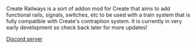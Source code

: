 Create Railways is a sort of addon mod for Create that aims to add functional rails, signals, switches, etc to be used with a train system that is fully compatible with Create's contraption system. It is currently in very early development so check back later for more updates!

[Discord server](https://discord.gg/Ym3pf2csAh)
